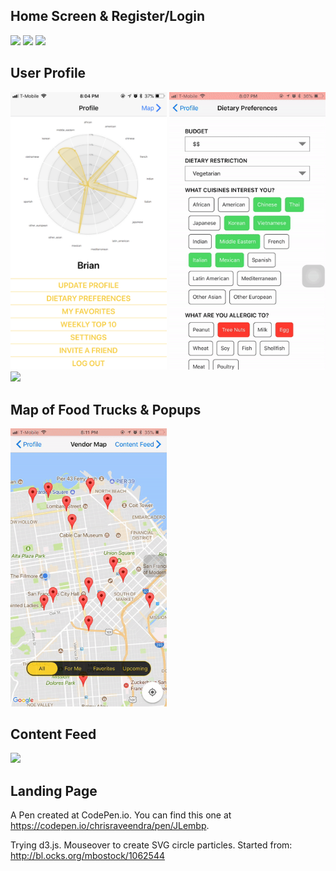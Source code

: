 ## Home Screen & Register/Login

<img src="./mmmobile/demo/demo-home.png" width="250"/> <img src="./mmmobile//demo/demo-register.png" width="250"/> <img src="./mmmobile//demo/demo-login.png" width="250"/>

## User Profile
<img src="./mmmobile//demo/demo-profile.png" width="250"/> <img src="./mmmobile//demo/demo-preferences.gif" width="250"/> <img src="./mmmobile//demo/demo-invite.png" width="250"/>

## Map of Food Trucks & Popups
<img src="./mmmobile//demo/demo-map.gif" width="250"/>

## Content Feed 
<img src="./mmmobile//demo/demo-contentfeed.gif" width="250"/>

## Landing Page

A Pen created at CodePen.io. You can find this one at https://codepen.io/chrisraveendra/pen/JLembp.

 Trying d3.js. Mouseover to create SVG circle particles.
Started from: 
http://bl.ocks.org/mbostock/1062544
